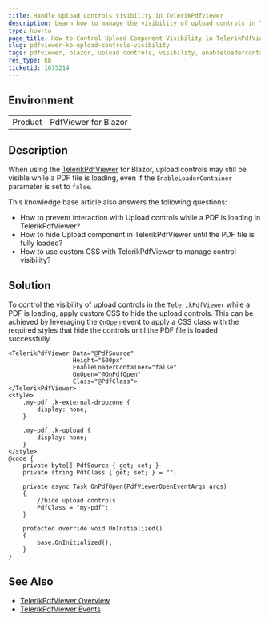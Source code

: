```yaml
---
title: Handle Upload Controls Visibility in TelerikPdfViewer
description: Learn how to manage the visibility of upload controls in TelerikPdfViewer when loading a PDF file.
type: how-to
page_title: How to Control Upload Component Visibility in TelerikPdfViewer
slug: pdfviewer-kb-upload-controls-visibility
tags: pdfviewer, blazor, upload controls, visibility, enableloadercontainer
res_type: kb
ticketid: 1675214
---
```


## Environment

<table>
	<tbody>
		<tr>
			<td>Product</td>
			<td>PdfViewer for Blazor</td>
		</tr>
	</tbody>
</table>

## Description

When using the [TelerikPdfViewer](https://docs.telerik.com/blazor-ui/components/pdfviewer/overview) for Blazor, upload controls may still be visible while a PDF file is loading, even if the `EnableLoaderContainer` parameter is set to `false`. 

This knowledge base article also answers the following questions:

- How to prevent interaction with Upload controls while a PDF is loading in TelerikPdfViewer?
- How to hide Upload component in TelerikPdfViewer until the PDF file is fully loaded?
- How to use custom CSS with TelerikPdfViewer to manage control visibility?

## Solution

To control the visibility of upload controls in the `TelerikPdfViewer` while a PDF is loading, apply custom CSS to hide the upload controls. This can be achieved by leveraging the [`OnOpen`](slug://components/pdfviewer/events#onopen) event to apply a CSS class with the required styles that hide the controls until the PDF file is loaded successfully.

````RAZOR
<TelerikPdfViewer Data="@PdfSource"
                  Height="600px"
                  EnableLoaderContainer="false"
                  OnOpen="@OnPdfOpen"
                  Class="@PdfClass">
</TelerikPdfViewer>
<style>
    .my-pdf .k-external-dropzone {
        display: none;
    }

    .my-pdf .k-upload {
        display: none;
    }
</style>
@code {
    private byte[] PdfSource { get; set; }
    private string PdfClass { get; set; } = "";

    private async Task OnPdfOpen(PdfViewerOpenEventArgs args)
    {
        //hide upload controls
        PdfClass = "my-pdf";
    }

    protected override void OnInitialized()
    {
        base.OnInitialized();
    }
}
````

## See Also

- [TelerikPdfViewer Overview](slug://components/pdfviewer/overview)
- [TelerikPdfViewer Events](slug://components/pdfviewer/events)
